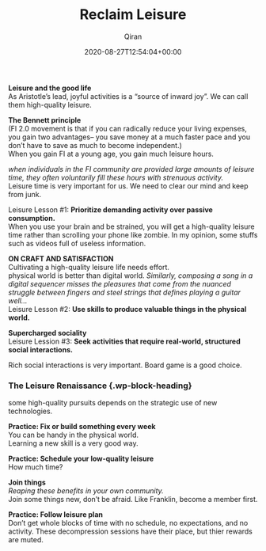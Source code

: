 ﻿---
title: Reclaim Leisure
author: Qiran
type: post
date: 2020-08-27T12:54:04+00:00
aliases: ["/reclaim-leisure/"]
tags:
  - Digital Minimalism

---
**Leisure and the good life**  
As Aristotle&#8217;s lead, joyful activities is a &#8220;source of inward joy&#8221;. We can call them high-quality leisure.

**The Bennett principle**  
(FI 2.0 movement is that if you can radically reduce your living expenses, you gain two advantages&#8211; you save money at a much faster pace and you don&#8217;t have to save as much to become independent.)  
When you gain FI at a young age, you gain much leisure hours.

_when individuals in the FI community are provided large amounts of leisure time, they often voluntarily fill these hours with strenuous activity._  
Leisure time is very important for us. We need to clear our mind and keep from junk.

Leisure Lesson #1: **Prioritize demanding activity over passive consumption.**  
When you use your brain and be strained, you will get a high-quality leisure time rather than scrolling your phone like zombie. In my opinion, some stuffs such as videos full of useless information.

**ON CRAFT AND SATISFACTION**  
Cultivating a high-quality leisure life needs effort.  
physical world is better than digital world. _Similarly, composing a song in a digital sequencer misses the pleasures that come from the nuanced struggle between fingers and steel strings that defines playing a guitar well…_  
Leisure Lesson #2: **Use skills to produce valuable things in the physical world.**

**Supercharged sociality**  
Leisure Lession #3: **Seek activities that require real-world, structured social interactions.**

Rich social interactions is very important. Board game is a good choice.

### The Leisure Renaissance {.wp-block-heading}

some high-quality pursuits depends on the strategic use of new technologies.

**Practice: Fix or build something every week**  
You can be handy in the physical world.  
Learning a new skill is a very good way.

**Practice: Schedule your low-quality leisure**  
How much time?

**Join things**  
_Reaping these benefits in your own community._  
Join some things new, don&#8217;t be afraid. Like Franklin, become a member first.

**Practice: Follow leisure plan**  
Don&#8217;t get whole blocks of time with no schedule, no expectations, and no activity. These decompression sessions have their place, but thier rewards are muted.
